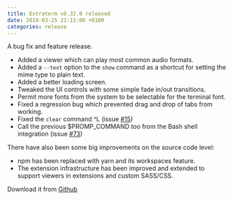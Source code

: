 ```yaml
---
title: Extraterm v0.32.0 released
date: 2018-03-25 21:15:00 +0100
categories: release
---
```

A bug fix and feature release.

* Added a viewer which can play most common audio formats.
* Added a `--text` option to the `show` command as a shortcut for setting the mime type to plain text.
* Added a better loading screen.
* Tweaked the UI controls with some simple fade in/out transitions.
* Permit more fonts from the system to be selectable for the terminal font.
* Fixed a regression bug which prevented drag and drop of tabs from working.
* Fixed the `clear` command ^L (issue [#15](https://github.com/sedwards2009/extraterm/issues/15))
* Call the previous $PROMP_COMMAND too from the Bash shell integration (issue [#73](https://github.com/sedwards2009/extraterm/issues/73))

There have also been some big improvements on the source code level:

* npm has been replaced with yarn and its workspaces feature.
* The extension infrastructure has been improved and extended to support viewers in extensions and custom SASS/CSS.

Download it from [Github](https://github.com/sedwards2009/extraterm/releases/tag/v0.32.0)
